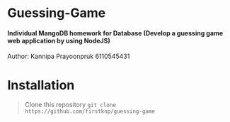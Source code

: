 # Guessing-Game

#### Individual MangoDB homework for Database (Develop a guessing game web application by using NodeJS)

Author: Kannipa Prayoonpruk 6110545431


# Installation
> Clone this repository 
  ```git clone https://github.com/firstknp/guessing-game```